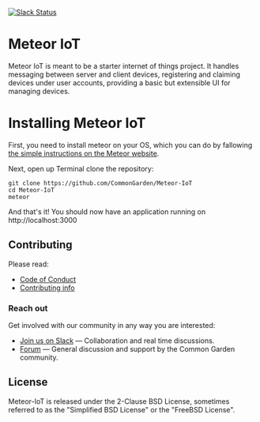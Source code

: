 [![Slack Status](http://slack.commongarden.org/badge.svg)](http://slack.commongarden.org)

# Meteor IoT
Meteor IoT is meant to be a starter internet of things project. It handles messaging between server and client devices, registering and claiming devices under user accounts, providing a basic but extensible UI for managing devices.

# Installing Meteor IoT

First, you need to install meteor on your OS, which you can do by fallowing [the simple instructions on the Meteor website]().

Next, open up Terminal clone the repository:

```
git clone https://github.com/CommonGarden/Meteor-IoT
cd Meteor-IoT
meteor
```

And that's it! You should now have an application running on http://localhost:3000

## Contributing

Please read:
* [Code of Conduct](https://github.com/CommonGarden/Organization/blob/master/code-of-conduct.md)
* [Contributing info](https://github.com/CommonGarden/Organization/blob/master/contributing.md)

### Reach out
Get involved with our community in any way you are interested:

* [Join us on Slack](http://slack.commongarden.org) — Collaboration and real time discussions.
* [Forum](http://forum.commongarden.org/) — General discussion and support by the Common Garden community.

## License

Meteor-IoT is released under the 2-Clause BSD License, sometimes referred to as the "Simplified BSD License" or the "FreeBSD License". 
